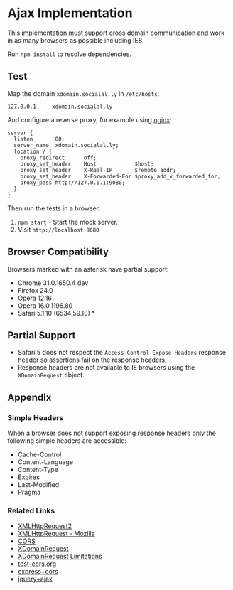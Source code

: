 # Ajax Implementation

This implementation must support cross domain communication and work in as many browsers as possible including IE8.

Run `npm install` to resolve dependencies.

## Test

Map the domain `xdomain.socialal.ly` in `/etc/hosts`:

```
127.0.0.1     xdomain.socialal.ly
```

And configure a reverse proxy, for example using [nginx](http://nginx.org):

```
server {
  listen       80;
  server_name  xdomain.socialal.ly;
  location / {
    proxy_redirect      off;
    proxy_set_header    Host            $host;
    proxy_set_header    X-Real-IP       $remote_addr;
    proxy_set_header    X-Forwarded-For $proxy_add_x_forwarded_for;
    proxy_pass http://127.0.0.1:9080;
  }
}
```

Then run the tests in a browser:

1. `npm start` - Start the mock server.
2. Visit `http://localhost:9080`

## Browser Compatibility

Browsers marked with an asterisk have partial support:

* Chrome 31.0.1650.4 dev
* Firefox 24.0
* Opera 12.16
* Opera 16.0.1196.80
* Safari 5.1.10 (6534.59.10) *

## Partial Support

* Safari 5 does not respect the `Access-Control-Expose-Headers` response header so assertions fail on the response headers.
* Response headers are not available to IE browsers using the `XDomainRequest` object.

## Appendix

### Simple Headers

When a browser does not support exposing response headers only the following
simple headers are accessible:

* Cache-Control
* Content-Language
* Content-Type
* Expires
* Last-Modified
* Pragma

### Related Links

* [XMLHttpRequest2](http://www.w3.org/TR/XMLHttpRequest2/)
* [XMLHttpRequest - Mozilla](https://developer.mozilla.org/en-US/docs/Web/API/XMLHttpRequest)
* [CORS](http://www.w3.org/TR/cors/)
* [XDomainRequest](http://msdn.microsoft.com/en-us/library/ie/cc288060(v=vs.85).aspx)
* [XDomainRequest Limitations](http://blogs.msdn.com/b/ieinternals/archive/2010/05/13/xdomainrequest-restrictions-limitations-and-workarounds.aspx)
* [test-cors.org](http://test-cors.org)
* [express+cors](https://npmjs.org/package/cors)
* [jquery+ajax](http://api.jquery.com/jQuery.ajax/)
